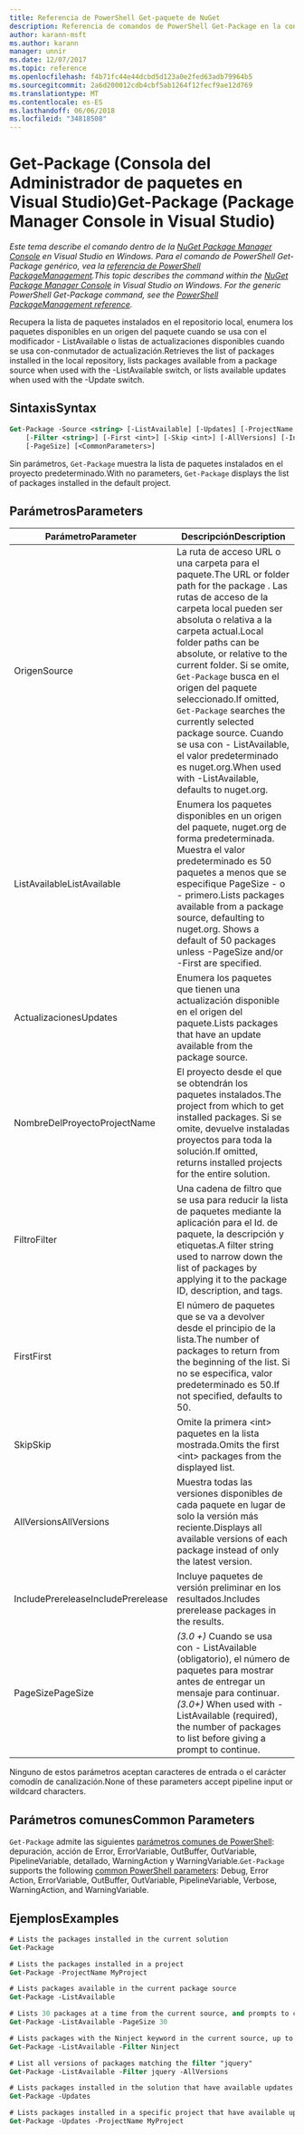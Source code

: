 ```yaml
---
title: Referencia de PowerShell Get-paquete de NuGet
description: Referencia de comandos de PowerShell Get-Package en la consola de administrador de paquetes de NuGet en Visual Studio.
author: karann-msft
ms.author: karann
manager: unnir
ms.date: 12/07/2017
ms.topic: reference
ms.openlocfilehash: f4b71fc44e44dcbd5d123a0e2fed63adb79964b5
ms.sourcegitcommit: 2a6d200012cdb4cbf5ab1264f12fecf9ae12d769
ms.translationtype: MT
ms.contentlocale: es-ES
ms.lasthandoff: 06/06/2018
ms.locfileid: "34818508"
---
```

# <a name="get-package-package-manager-console-in-visual-studio"></a><span data-ttu-id="2f0f5-103">Get-Package (Consola del Administrador de paquetes en Visual Studio)</span><span class="sxs-lookup"><span data-stu-id="2f0f5-103">Get-Package (Package Manager Console in Visual Studio)</span></span>

<span data-ttu-id="2f0f5-104">*Este tema describe el comando dentro de la [NuGet Package Manager Console](package-manager-console.md) en Visual Studio en Windows. Para el comando de PowerShell Get-Package genérico, vea la [referencia de PowerShell PackageManagement](/powershell/module/packagemanagement/?view=powershell-6).*</span><span class="sxs-lookup"><span data-stu-id="2f0f5-104">*This topic describes the command within the [NuGet Package Manager Console](package-manager-console.md) in Visual Studio on Windows. For the generic PowerShell Get-Package command, see the [PowerShell PackageManagement reference](/powershell/module/packagemanagement/?view=powershell-6).*</span></span>

<span data-ttu-id="2f0f5-105">Recupera la lista de paquetes instalados en el repositorio local, enumera los paquetes disponibles en un origen del paquete cuando se usa con el modificador - ListAvailable o listas de actualizaciones disponibles cuando se usa con-conmutador de actualización.</span><span class="sxs-lookup"><span data-stu-id="2f0f5-105">Retrieves the list of packages installed in the local repository, lists packages available from a package source when used with the -ListAvailable switch, or lists available updates when used with the -Update switch.</span></span>

## <a name="syntax"></a><span data-ttu-id="2f0f5-106">Sintaxis</span><span class="sxs-lookup"><span data-stu-id="2f0f5-106">Syntax</span></span>

```ps
Get-Package -Source <string> [-ListAvailable] [-Updates] [-ProjectName <string>]
    [-Filter <string>] [-First <int>] [-Skip <int>] [-AllVersions] [-IncludePrerelease]
    [-PageSize] [<CommonParameters>]
```

<span data-ttu-id="2f0f5-107">Sin parámetros, `Get-Package` muestra la lista de paquetes instalados en el proyecto predeterminado.</span><span class="sxs-lookup"><span data-stu-id="2f0f5-107">With no parameters, `Get-Package` displays the list of packages installed in the default project.</span></span>

## <a name="parameters"></a><span data-ttu-id="2f0f5-108">Parámetros</span><span class="sxs-lookup"><span data-stu-id="2f0f5-108">Parameters</span></span>

| <span data-ttu-id="2f0f5-109">Parámetro</span><span class="sxs-lookup"><span data-stu-id="2f0f5-109">Parameter</span></span> | <span data-ttu-id="2f0f5-110">Descripción</span><span class="sxs-lookup"><span data-stu-id="2f0f5-110">Description</span></span> |
| --- | --- |
| <span data-ttu-id="2f0f5-111">Origen</span><span class="sxs-lookup"><span data-stu-id="2f0f5-111">Source</span></span> | <span data-ttu-id="2f0f5-112">La ruta de acceso URL o una carpeta para el paquete.</span><span class="sxs-lookup"><span data-stu-id="2f0f5-112">The URL or folder path for the package .</span></span> <span data-ttu-id="2f0f5-113">Las rutas de acceso de la carpeta local pueden ser absoluta o relativa a la carpeta actual.</span><span class="sxs-lookup"><span data-stu-id="2f0f5-113">Local folder paths can be absolute, or relative to the current folder.</span></span> <span data-ttu-id="2f0f5-114">Si se omite, `Get-Package` busca en el origen del paquete seleccionado.</span><span class="sxs-lookup"><span data-stu-id="2f0f5-114">If omitted, `Get-Package` searches the currently selected package source.</span></span> <span data-ttu-id="2f0f5-115">Cuando se usa con - ListAvailable, el valor predeterminado es nuget.org.</span><span class="sxs-lookup"><span data-stu-id="2f0f5-115">When used with -ListAvailable, defaults to nuget.org.</span></span> |
| <span data-ttu-id="2f0f5-116">ListAvailable</span><span class="sxs-lookup"><span data-stu-id="2f0f5-116">ListAvailable</span></span> | <span data-ttu-id="2f0f5-117">Enumera los paquetes disponibles en un origen del paquete, nuget.org de forma predeterminada. Muestra el valor predeterminado es 50 paquetes a menos que se especifique PageSize - o - primero.</span><span class="sxs-lookup"><span data-stu-id="2f0f5-117">Lists packages available from a package source, defaulting to nuget.org. Shows a default of 50 packages unless -PageSize and/or -First are specified.</span></span> |
| <span data-ttu-id="2f0f5-118">Actualizaciones</span><span class="sxs-lookup"><span data-stu-id="2f0f5-118">Updates</span></span> | <span data-ttu-id="2f0f5-119">Enumera los paquetes que tienen una actualización disponible en el origen del paquete.</span><span class="sxs-lookup"><span data-stu-id="2f0f5-119">Lists packages that have an update available from the package source.</span></span> |
| <span data-ttu-id="2f0f5-120">NombreDelProyecto</span><span class="sxs-lookup"><span data-stu-id="2f0f5-120">ProjectName</span></span> | <span data-ttu-id="2f0f5-121">El proyecto desde el que se obtendrán los paquetes instalados.</span><span class="sxs-lookup"><span data-stu-id="2f0f5-121">The project from which to get installed packages.</span></span> <span data-ttu-id="2f0f5-122">Si se omite, devuelve instaladas proyectos para toda la solución.</span><span class="sxs-lookup"><span data-stu-id="2f0f5-122">If omitted, returns installed projects for the entire solution.</span></span> |
| <span data-ttu-id="2f0f5-123">Filtro</span><span class="sxs-lookup"><span data-stu-id="2f0f5-123">Filter</span></span> | <span data-ttu-id="2f0f5-124">Una cadena de filtro que se usa para reducir la lista de paquetes mediante la aplicación para el Id. de paquete, la descripción y etiquetas.</span><span class="sxs-lookup"><span data-stu-id="2f0f5-124">A filter string used to narrow down the list of packages by applying it to the package ID, description, and tags.</span></span> |
| <span data-ttu-id="2f0f5-125">First</span><span class="sxs-lookup"><span data-stu-id="2f0f5-125">First</span></span> | <span data-ttu-id="2f0f5-126">El número de paquetes que se va a devolver desde el principio de la lista.</span><span class="sxs-lookup"><span data-stu-id="2f0f5-126">The number of packages to return from the beginning of the list.</span></span> <span data-ttu-id="2f0f5-127">Si no se especifica, valor predeterminado es 50.</span><span class="sxs-lookup"><span data-stu-id="2f0f5-127">If not specified, defaults to 50.</span></span> |
| <span data-ttu-id="2f0f5-128">Skip</span><span class="sxs-lookup"><span data-stu-id="2f0f5-128">Skip</span></span> | <span data-ttu-id="2f0f5-129">Omite la primera &lt;int&gt; paquetes en la lista mostrada.</span><span class="sxs-lookup"><span data-stu-id="2f0f5-129">Omits the first &lt;int&gt; packages from the displayed list.</span></span>  |
| <span data-ttu-id="2f0f5-130">AllVersions</span><span class="sxs-lookup"><span data-stu-id="2f0f5-130">AllVersions</span></span> | <span data-ttu-id="2f0f5-131">Muestra todas las versiones disponibles de cada paquete en lugar de solo la versión más reciente.</span><span class="sxs-lookup"><span data-stu-id="2f0f5-131">Displays all available versions of each package instead of only the latest version.</span></span> |
| <span data-ttu-id="2f0f5-132">IncludePrerelease</span><span class="sxs-lookup"><span data-stu-id="2f0f5-132">IncludePrerelease</span></span> | <span data-ttu-id="2f0f5-133">Incluye paquetes de versión preliminar en los resultados.</span><span class="sxs-lookup"><span data-stu-id="2f0f5-133">Includes prerelease packages in the results.</span></span> |
| <span data-ttu-id="2f0f5-134">PageSize</span><span class="sxs-lookup"><span data-stu-id="2f0f5-134">PageSize</span></span> | <span data-ttu-id="2f0f5-135">*(3.0 +)*  Cuando se usa con - ListAvailable (obligatorio), el número de paquetes para mostrar antes de entregar un mensaje para continuar.</span><span class="sxs-lookup"><span data-stu-id="2f0f5-135">*(3.0+)* When used with -ListAvailable (required), the number of packages to list before giving a prompt to continue.</span></span> |

<span data-ttu-id="2f0f5-136">Ninguno de estos parámetros aceptan caracteres de entrada o el carácter comodín de canalización.</span><span class="sxs-lookup"><span data-stu-id="2f0f5-136">None of these parameters accept pipeline input or wildcard characters.</span></span>

## <a name="common-parameters"></a><span data-ttu-id="2f0f5-137">Parámetros comunes</span><span class="sxs-lookup"><span data-stu-id="2f0f5-137">Common Parameters</span></span>

<span data-ttu-id="2f0f5-138">`Get-Package` admite las siguientes [parámetros comunes de PowerShell](http://go.microsoft.com/fwlink/?LinkID=113216): depuración, acción de Error, ErrorVariable, OutBuffer, OutVariable, PipelineVariable, detallado, WarningAction y WarningVariable.</span><span class="sxs-lookup"><span data-stu-id="2f0f5-138">`Get-Package` supports the following [common PowerShell parameters](http://go.microsoft.com/fwlink/?LinkID=113216): Debug, Error Action, ErrorVariable, OutBuffer, OutVariable, PipelineVariable, Verbose, WarningAction, and WarningVariable.</span></span>

## <a name="examples"></a><span data-ttu-id="2f0f5-139">Ejemplos</span><span class="sxs-lookup"><span data-stu-id="2f0f5-139">Examples</span></span>

```ps
# Lists the packages installed in the current solution
Get-Package

# Lists the packages installed in a project
Get-Package -ProjectName MyProject

# Lists packages available in the current package source
Get-Package -ListAvailable

# Lists 30 packages at a time from the current source, and prompts to continue if more are available
Get-Package -ListAvailable -PageSize 30

# Lists packages with the Ninject keyword in the current source, up to 50
Get-Package -ListAvailable -Filter Ninject

# List all versions of packages matching the filter "jquery"
Get-Package -ListAvailable -Filter jquery -AllVersions

# Lists packages installed in the solution that have available updates
Get-Package -Updates

# Lists packages installed in a specific project that have available updates
Get-Package -Updates -ProjectName MyProject
```
